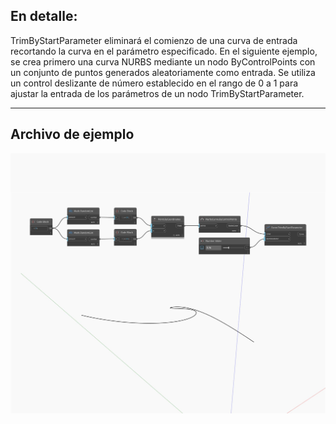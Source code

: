 ## En detalle:
TrimByStartParameter eliminará el comienzo de una curva de entrada recortando la curva en el parámetro especificado. En el siguiente ejemplo, se crea primero una curva NURBS mediante un nodo ByControlPoints con un conjunto de puntos generados aleatoriamente como entrada. Se utiliza un control deslizante de número establecido en el rango de 0 a 1 para ajustar la entrada de los parámetros de un nodo TrimByStartParameter.
___
## Archivo de ejemplo

![TrimByStartParameter](./Autodesk.DesignScript.Geometry.Curve.TrimByStartParameter_img.jpg)


